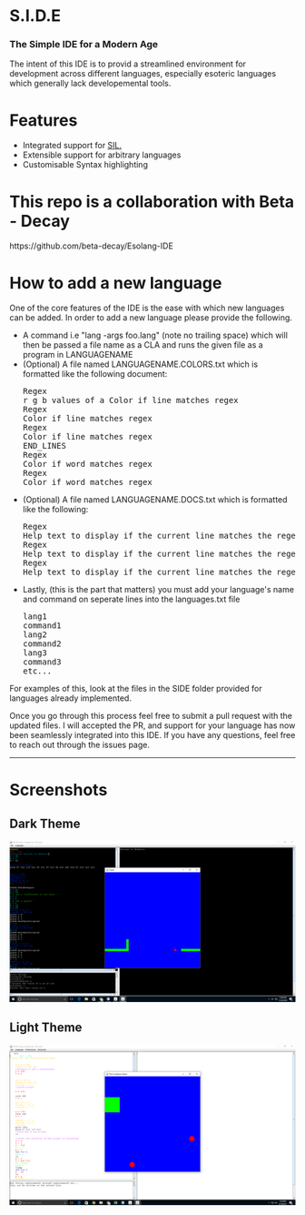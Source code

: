 # S.I.D.E
### The Simple IDE for a Modern Age

The intent of this IDE is to provid a streamlined environment for development across different languages, especially esoteric languages
which generally lack developemental tools. 

<h1>Features</h1>
<ul>
<li>
Integrated support for <a href="https://github.com/rjhunjhunwala/SIL-S.I.L.O.S">SIL.</a>
</li>
<li>Extensible support for arbitrary languages </li>
<li>Customisable Syntax highlighting</li>
</ul>
<h1>This repo is a collaboration with Beta - Decay </h1>
https://github.com/beta-decay/Esolang-IDE

<h1>How to add a new language</h1>
One of the core features of the IDE is the ease with which new languages can be added. In order to add a new language please provide the following.
<ul>
<li> A command i.e "lang -args foo.lang" (note no trailing space) which will then be passed a file name as a CLA and runs the given file as a program in LANGUAGENAME</li>
</li>
<li> (Optional) A file named LANGUAGENAME.COLORS.txt which is formatted like the following document:
<pre>
Regex 
r g b values of a Color if line matches regex
Regex 
Color if line matches regex 
Regex 
Color if line matches regex 
END_LINES 
Regex 
Color if word matches regex 
Regex 
Color if word matches regex 
</pre>
</li>
<li>
(Optional) A file named LANGUAGENAME.DOCS.txt which is formatted like the following:
<pre>
Regex
Help text to display if the current line matches the regex "NEWLINE" is used as an escape sequence to represent a new line being displayed.
Regex
Help text to display if the current line matches the regex
Regex
Help text to display if the current line matches the regex
</pre>
</li>
<li>
Lastly, (this is the part that matters) you must add your language's name and command on seperate lines into the languages.txt file
<pre>
lang1
command1
lang2
command2
lang3
command3
etc...
</pre>
</li>
</ul>
For examples of this, look at the files in the SIDE folder provided for languages already implemented. 

Once you go through this process feel free to submit a pull request with the updated files. I will accepted the PR, and support for your language has now been seamlessly integrated into this IDE. If you have any questions, feel free to reach out through the issues page.

<hr/>

<h1>Screenshots</h1>

<h2>Dark Theme</h2>

![alt tag](https://raw.githubusercontent.com/rjhunjhunwala/S.I.D.E/master/Screenshot.png)

<h2>Light Theme</h2>

![alt tag](https://raw.githubusercontent.com/rjhunjhunwala/S.I.D.E/master/LightTheme.png)
